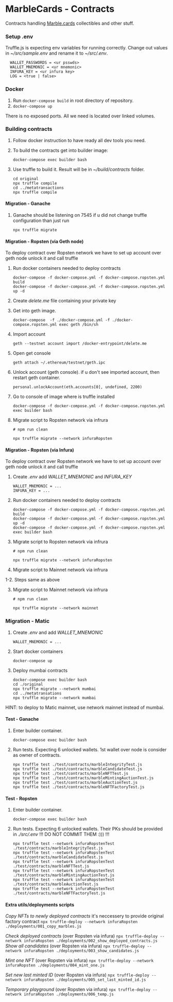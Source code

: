 # MarbleCards - Contracts

Contracts handling [Marble.cards](https://marble.cards) collectibles and other stuff.

### Setup .env
  Truffle.js is expecting env variables for running correctly. Change out values in *~/src/sample.env* and rename it to  *~/src/.env*.
  ```
    WALLET_PASSWORDS = <ur psswds>
    WALLET_MNEMONIC = <ur mnemonic>
    INFURA_KEY = <ur infura key>
    LOG = <true | false>
  ```

### Docker

1. Run `docker-compose build` in root directory of repository.
2. `docker-compose up`

There is no exposed ports. All we need is located over linked volumes.

### Building contracts

1. Follow docker instruction to have ready all dev tools you need.

2. To build the contracts get into builder image:
    ```
    docker-compose exec builder bash
    ```

3. Use truffle to build it. Result will be in *~/build/contracts* folder.
    ```
    cd original
    npx truffle compile
    cd ../metatransactions
    npx truffle compile
    ```

#### Migration - Ganache

1. Ganache should be listening on 7545 if u did not change truffle configuration than just run
    ```
    npx truffle migrate
    ```

#### Migration - Ropsten (via Geth node)

To deploy contract over Ropsten network we have to set up account over geth node unlock it and call truffle

1. Run docker containers needed to deploy contracts
    ```
    docker-compose -f docker-compose.yml -f docker-compose.ropsten.yml build
    docker-compose -f docker-compose.yml -f docker-compose.ropsten.yml up -d
    ```

2. Create *delete.me* file containing your private key

3. Get into geth image.
    ```
    docker-compose  -f ./docker-compose.yml -f ./docker-compose.ropsten.yml exec geth /bin/sh
    ```

4. Import account
    ```
    geth --testnet account import /docker-entrypoint/delete.me
    ```

5. Open get console
    ```
    geth attach ~/.ethereum/testnet/geth.ipc
    ```

6. Unlock account (geth console). if u don't see imported account, then restart geth container.
    ```
    personal.unlockAccount(eth.accounts[0], undefined, 2200)
    ```

7. Go to console of image where is truffle installed
    ```
    docker-compose -f docker-compose.yml -f docker-compose.ropsten.yml exec builder bash
    ```

8. Migrate script to Ropsten network via infrura
    ```
    # npm run clean

    npx truffle migrate --network infuraRopsten
    ```

#### Migration - Ropsten (via Infura)

To deploy contract over Ropsten network we have to set up account over geth node unlock it and call truffle

1. Create *.env* add *WALLET_MNEMONIC* and *INFURA_KEY*

    ```
    WALLET_MNEMONIC = ...
    INFURA_KEY = ...
    ```

2. Run docker containers needed to deploy contracts
    ```
    docker-compose -f docker-compose.yml -f docker-compose.ropsten.yml build
    docker-compose -f docker-compose.yml -f docker-compose.ropsten.yml up -d
    docker-compose -f docker-compose.yml -f docker-compose.ropsten.yml exec builder bash
    ```

3. Migrate script to Ropsten network via infrura
    ```
    # npm run clean

    npx truffle migrate --network infuraRopsten
    ```

4. Migrate script to Mainnet network via infrura

  1-2. Steps same as above

  3. Migrate script to Mainnet network via infrura
      ```
      # npm run clean

      npx truffle migrate --network mainnet
      ```

### Migration - Matic
1. Create *.env* and add *WALLET_MNEMONIC* 

    ```
    WALLET_MNEMONIC = ...
    ```

2. Start docker containers 
    ```
    docker-compose up
    ```

3. Deploy mumbai contracts
    ```
    docker-compose exec builder bash
    cd ./original
    npx truffle migrate --network mumbai
    cd ../metatransations
    npx truffle migrate --network mumbai

HINT: to deploy to Matic mainnet, use network mainnet instead of mumbai.

#### Test - Ganache

1. Enter builder container.
    ```
    docker-compose exec builder bash
    ```

2. Run tests. Expecting 6 unlocked wallets. 1st wallet over node is consider as owner of contracts.
    ```
    npx truffle test ./test/contracts/marbleIntegrityTest.js
    npx truffle test ./test/contracts/marbleCandidateTest.js
    npx truffle test ./test/contracts/marbleNFTTest.js
    npx truffle test ./test/contracts/marbleMintingAuctionTest.js
    npx truffle test ./test/contracts/marbleAuctionTest.js
    npx truffle test ./test/contracts/marbleNFTFactoryTest.js
    ```

#### Test - Ropsten

1. Enter builder container.
    ```
    docker-compose exec builder bash
    ```

2. Run tests. Expecting 6 unlocked wallets. Their PKs should be provided in *./src/.env* !!! DO NOT COMMIT THEM :))) !!!
    ```
    npx truffle test --network infuraRopstenTest ./test/contracts/marbleIntegrityTest.js
    npx truffle test --network infuraRopstenTest ./test/contracts/marbleCandidateTest.js
    npx truffle test --network infuraRopstenTest ./test/contracts/marbleNFTTest.js
    npx truffle test --network infuraRopstenTest ./test/contracts/marbleMintingAuctionTest.js
    npx truffle test --network infuraRopstenTest ./test/contracts/marbleAuctionTest.js
    npx truffle test --network infuraRopstenTest ./test/contracts/marbleNFTFactoryTest.js
    ```

#### Extra utils/deployments scripts


*Copy NFTs to newly deployed contracts* it's neccessery to provide original factory contract
    ```
    npx truffle-deploy --network infuraRopsten ./deployments/001_copy_marbles.js
    ```

*Check deployed contracts* (over Ropsten via infura)
    ```
    npx truffle-deploy --network infuraRopsten ./deployments/002_show_deployed_contracts.js
    ```
*Show all candidates* (over Ropsten via infura)
    ```
    npx truffle-deploy --network infuraRopsten ./deployments/003_show_candidates.js
    ```

*Mint one NFT* (over Ropsten via infura)
    ```
    npx truffle-deploy --network infuraRopsten ./deployments/004_mint_one.js
    ```

*Set new last minted ID* (over Ropsten via infura)
    ```
    npx truffle-deploy --network infuraRopsten ./deployments/005_set_last_minted_id.js
    ```

*Temporary playground* (over Ropsten via infura)
    ```
    npx truffle-deploy --network infuraRopsten ./deployments/006_temp.js
    ```
